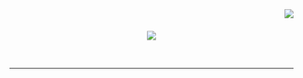 <img align="right" src="https://visitor-badge.laobi.icu/badge?page_id=Jacobgh00.jacobgh00" />

<h1 align="center">
    <img src="https://readme-typing-svg.herokuapp.com/?font=Righteous&size=35&center=true&vCenter=true&width=500&height=70&duration=4000&lines=Hi+There!+👋;+I'm+Jacob!;" />
</h1>
<br/>
<hr/>
